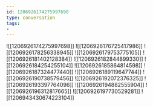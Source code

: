 ```yaml
---
id: 1206926174275997698
type: conversation
tags:
- 
---
```

![[1206926174275997698]]
![[1206926176725417986]]
![[1206926178256338945]]
![[1206926179753775105]]
![[1206926181402128384]]
![[1206926182844899330]]
![[1206926184254255104]]
![[1206926185864814598]]
![[1206926187324477440]]
![[1206926189119647744]]
![[1206926190738579456]]
![[1206926192072376325]]
![[1206926193397764096]]
![[1206926194882555904]]
![[1206926196312817665]]
![[1206926197730529281]]
![[1206943430674223104]]

